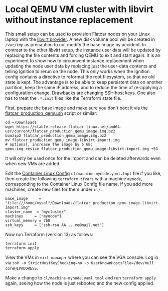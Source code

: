 # Local QEMU VM cluster with libvirt without instance replacement

This small setup can be used to provision Flatcar nodes on your Linux laptop with the [libvirt provider](https://github.com/dmacvicar/terraform-provider-libvirt/).
A new disk volume pool will be created in `/var/tmp` as precaution to not modify the base image by accident. In contrast to the other libvirt setup, the instance user data will be updated by replacing the file contents and forcing QEMU to exit and start again.
It is an experiment to show how to circumvent instance replacement when updating the node user data by replacing just the user-data contents and telling Ignition to rerun on the node. This only works when the Ignition config contains a directive to reformat the root filesystem, so that no old state is kept. The advantage is to be able to keep persistent data on another partition, keep the same IP address, and to reduce the time of re-applying a configuration change. Drawbacks are changing SSH host keys. One also has to treat the `.*.init` files like the Terraform state file.


First, prepare the base image and make sure you don't boot it via the [flatcar_production_qemu.sh](https://stable.release.flatcar-linux.net/amd64-usr/current/flatcar_production_qemu.sh) script or similar:
```
cd ~/Downloads
wget https://stable.release.flatcar-linux.net/amd64-usr/current/flatcar_production_qemu_image.img.bz2
bunzip2 flatcar_production_qemu_image.img.bz2
mv flatcar_production_qemu_image-libvirt-import.img
# optional, increase the image by 5 GB:
qemu-img resize flatcar_production_qemu_image-libvirt-import.img +5G
```

It will only be used once for the import and can be deleted afterwards even when new VMs are added.

Edit the [Container Linux Config](https://kinvolk.io/docs/flatcar-container-linux/latest/container-linux-config-transpiler/configuration/) `cl/machine-mynode.yaml.tmpl` file if you like, then create the following `terraform.tfvars` with a machine `mynode`, corresponding to the Container Linux Config file name. If you add more machines, create new files for them under `cl/`.

```
base_image     = "file:///home/myself/Downloads/flatcar_production_qemu_image-libvirt-import.img"
cluster_name  = "mycluster"
machines     = ["mynode"]
virtual_memory = 768
ssh_keys     = ["ssh-rsa AA... me@mail.net"]
```

Now run Terraform (version 13) as follows:

```
terraform init
terraform apply
```

View the VMs in `virt-manager` where you can see the VGA console.
Log in via `ssh -o StrictHostKeyChecking=no -o UserKnownHostsFile=/dev/null core@IPADDRESS`.

Make a change to `cl/machine-mynode.yaml.tmpl` and run `terraform apply` again, seeing how the node is just rebooted and the new config applied.
